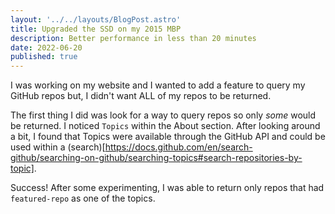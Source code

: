 ```yaml
---
layout: '../../layouts/BlogPost.astro'
title: Upgraded the SSD on my 2015 MBP
description: Better performance in less than 20 minutes
date: 2022-06-20
published: true
---
```


I was working on my website and I wanted to add a feature to query my GitHub repos but, I didn't want ALL of my repos to be returned.

The first thing I did was look for a way to query repos so only _some_ would be returned. I noticed `Topics` within the About section. After looking around a bit, I found that Topics were available through the GitHub API and could be used within a (search)[https://docs.github.com/en/search-github/searching-on-github/searching-topics#search-repositories-by-topic].

Success! After some experimenting, I was able to return only repos that had `featured-repo` as one of the topics.
